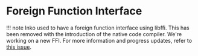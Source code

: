 # Foreign Function Interface

!!! note
    Inko used to have a foreign function interface using libffi. This has been
    removed with the introduction of the native code compiler. We're working on
    a new FFI. For more information and progress updates, refer to
    [this issue](https://github.com/inko-lang/inko/issues/290).
